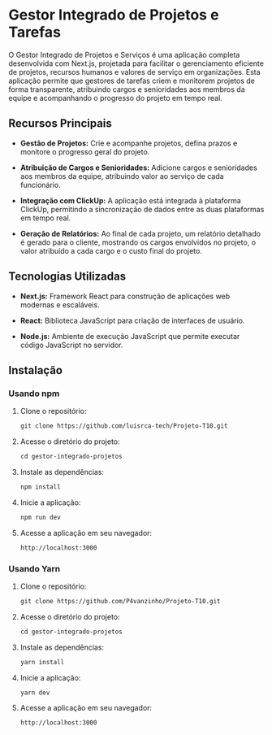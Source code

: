# Gestor Integrado de Projetos e Tarefas

O Gestor Integrado de Projetos e Serviços é uma aplicação completa desenvolvida com Next.js, projetada para facilitar o gerenciamento eficiente de projetos, recursos humanos e valores de serviço em organizações. Esta aplicação permite que gestores de tarefas criem e monitorem projetos de forma transparente, atribuindo cargos e senioridades aos membros da equipe e acompanhando o progresso do projeto em tempo real.

## Recursos Principais

- **Gestão de Projetos:** Crie e acompanhe projetos, defina prazos e monitore o progresso geral do projeto.
  
- **Atribuição de Cargos e Senioridades:** Adicione cargos e senioridades aos membros da equipe, atribuindo valor ao serviço de cada funcionário.

- **Integração com ClickUp:** A aplicação está integrada à plataforma ClickUp, permitindo a sincronização de dados entre as duas plataformas em tempo real.

- **Geração de Relatórios:** Ao final de cada projeto, um relatório detalhado é gerado para o cliente, mostrando os cargos envolvidos no projeto, o valor atribuído a cada cargo e o custo final do projeto.

## Tecnologias Utilizadas

- **Next.js:** Framework React para construção de aplicações web modernas e escaláveis.
  
- **React:** Biblioteca JavaScript para criação de interfaces de usuário.
  
- **Node.js:** Ambiente de execução JavaScript que permite executar código JavaScript no servidor.

## Instalação

### Usando npm

1. Clone o repositório:

    ```txt
    git clone https://github.com/luisrca-tech/Projeto-T10.git
    ```

2. Acesse o diretório do projeto:

    ```txt
    cd gestor-integrado-projetos
    ```

3. Instale as dependências:

    ```txt
    npm install
    ```

4. Inicie a aplicação:

    ```txt
    npm run dev
    ```

5. Acesse a aplicação em seu navegador:

    ```txt
    http://localhost:3000
    ```

### Usando Yarn

1. Clone o repositório:

    ```txt
    git clone https://github.com/P4vanzinho/Projeto-T10.git
    ```

2. Acesse o diretório do projeto:

    ```txt
    cd gestor-integrado-projetos
    ```

3. Instale as dependências:

    ```txt
    yarn install
    ```

4. Inicie a aplicação:

    ```txt
    yarn dev
    ```

5. Acesse a aplicação em seu navegador:

    ```txt
    http://localhost:3000
    ```
